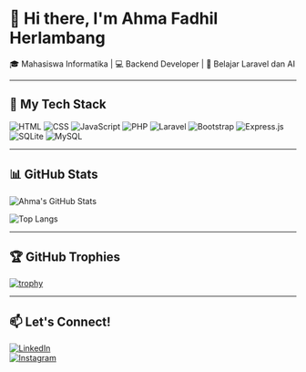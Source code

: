 <!--
**FadhilAhmad-02/FadhilAhmad-02** is a ✨ _special_ ✨ repository because its `README.md` (this file) appears on your GitHub profile.

Here are some ideas to get you started:

- 🔭 I’m currently working on ...
- 🌱 I’m currently learning ...
- 👯 I’m looking to collaborate on ...
- 🤔 I’m looking for help with ...
- 💬 Ask me about ...
- 📫 How to reach me: ...
- 😄 Pronouns: ...
- ⚡ Fun fact: ...
-->


# 👋 Hi there, I'm Ahma Fadhil Herlambang

🎓 Mahasiswa Informatika | 💻 Backend Developer | 🌱 Belajar Laravel dan AI

---

## 🔧 My Tech Stack
![HTML](https://img.shields.io/badge/HTML5-E34F26?logo=html5&logoColor=white)
![CSS](https://img.shields.io/badge/CSS3-1572B6?logo=css3&logoColor=white)
![JavaScript](https://img.shields.io/badge/JavaScript-F7DF1E?logo=javascript&logoColor=black)
![PHP](https://img.shields.io/badge/PHP-777BB4?logo=php&logoColor=white)
![Laravel](https://img.shields.io/badge/Laravel-FF2D20?logo=laravel&logoColor=white)
![Bootstrap](https://img.shields.io/badge/Bootstrap-7952B3?logo=bootstrap&logoColor=white)
![Express.js](https://img.shields.io/badge/Express.js-000000?logo=express&logoColor=white)
![SQLite](https://img.shields.io/badge/SQLite-003B57?logo=sqlite&logoColor=white)
![MySQL](https://img.shields.io/badge/MySQL-005C84?logo=mysql&logoColor=white)

---

## 📊 GitHub Stats
![Ahma's GitHub Stats](https://github-readme-stats.vercel.app/api?username=ahmafadhilherlambang&show_icons=true&theme=tokyonight)

![Top Langs](https://github-readme-stats.vercel.app/api/top-langs/?username=ahmafadhilherlambang&layout=compact&theme=tokyonight)

---

## 🏆 GitHub Trophies
[![trophy](https://github-profile-trophy.vercel.app/?username=ahmafadhilherlambang&theme=onedark)](https://github.com/ryo-ma/github-profile-trophy)

---

## 📫 Let's Connect!
[![LinkedIn](https://img.shields.io/badge/LinkedIn-0077B5?logo=linkedin&logoColor=white)](https://www.linkedin.com/in/username/)  
[![Instagram](https://img.shields.io/badge/Instagram-E4405F?logo=instagram&logoColor=white)](https://www.instagram.com/fadhilahmad.02?igsh=MmRhOXRueDBjeGIy&utm_source=qr)

